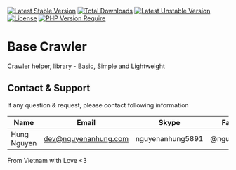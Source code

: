 [![Latest Stable Version](http://poser.pugx.org/nguyenanhung/my-crawler/v)](https://packagist.org/packages/nguyenanhung/my-crawler) [![Total Downloads](http://poser.pugx.org/nguyenanhung/my-crawler/downloads)](https://packagist.org/packages/nguyenanhung/my-crawler) [![Latest Unstable Version](http://poser.pugx.org/nguyenanhung/my-crawler/v/unstable)](https://packagist.org/packages/nguyenanhung/my-crawler) [![License](http://poser.pugx.org/nguyenanhung/my-crawler/license)](https://packagist.org/packages/nguyenanhung/my-crawler) [![PHP Version Require](http://poser.pugx.org/nguyenanhung/my-crawler/require/php)](https://packagist.org/packages/nguyenanhung/my-crawler)

# Base Crawler

Crawler helper, library - Basic, Simple and Lightweight

## Contact & Support

If any question & request, please contact following information

| Name        | Email                | Skype            | Facebook      |
|-------------|----------------------|------------------|---------------|
| Hung Nguyen | dev@nguyenanhung.com | nguyenanhung5891 | @nguyenanhung |

From Vietnam with Love <3
